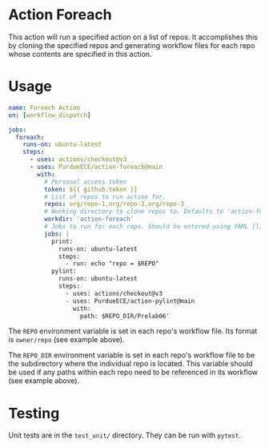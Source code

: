 # Action Foreach
This action will run a specified action on a list of repos. It accomplishes this by cloning the specified repos and generating workflow files for each repo whose contents are specified in this action.


# Usage
```yaml
name: Foreach Action
on: [workflow_dispatch]

jobs:
  foreach:
    runs-on: ubuntu-latest
    steps:
      - uses: actions/checkout@v3
      - uses: PurdueECE/action-foreach@main
        with:
          # Personal access token
          token: ${{ github.token }}
          # List of repos to run action for.
          repos: org/repo-1,org/repo-2,org/repo-3
          # Working directory to clone repos to. Defaults to 'action-foreach'.
          workdir: 'action-foreach'
          # Jobs to run for each repo. Should be entered using YAML [literal style](https://yaml.org/spec/1.2.2/#812-literal-style)
          jobs: |
            print:
              runs-on: ubuntu-latest
              steps:
                - run: echo "repo = $REPO"
            pylint:
              runs-on: ubuntu-latest
              steps:
                - uses: actions/checkout@v3
                - uses: PurdueECE/action-pylint@main
                  with:
                    path: $REPO_DIR/Prelab06'
```
The `REPO` environment variable is set in each repo's workflow file. Its format is `owner/repo` (see example above).

The `REPO_DIR` environment variable is set in each repo's workflow file to be the subdirectory where the individual repo is located. This variable should be used if any paths within each repo need to be referenced in its workflow (see example above).


# Testing
Unit tests are in the `test_unit/` directory. They can be run with `pytest`.